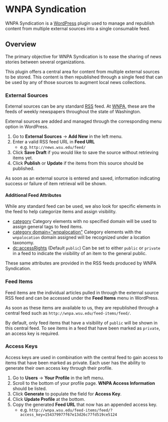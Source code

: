 # WNPA Syndication

WNPA Syndication is a [WordPress](http://wordpress.org) plugin used to manage and republish content from multiple external sources into a single consumable feed.

## Overview

The primary objective for WNPA Syndication is to ease the sharing of news stories between several organizations.

This plugin offers a central area for content from multiple external sources to be stored. This content is then republished through a single feed that can be used by any of those sources to augment local news collections.

### External Sources

External sources can be any standard [RSS](http://cyber.law.harvard.edu/rss/rss.html) feed. At [WNPA](http://www.wnpa.com/), these are the feeds of weekly newspapers throughout the state of Washington.

External sources are added and managed through the corresponding menu option in WordPress.

1. Go to **External Sources** -> **Add New** in the left menu.
1. Enter a valid RSS feed URL in **Feed URL**
    * e.g. `http://news.wsu.edu/feed/`
1. Click **Save Draft** if you would like to save the source without retrieving items yet.
1. Click **Publish** or **Update** if the items from this source should be published.

As soon as an external source is entered and saved, information indicating success or failure of item retrieval will be shown.

#### Additional Feed Attributes

While any standard feed can be used, we also look for specific elements in the feed to help categorize items and assign visibility.

* [category](http://cyber.law.harvard.edu/rss/rss.html#ltcategorygtSubelementOfLtitemgt) Category elements with no specified domain will be used to assign general tags to feed items.
* [category domain="wnpalocation"](http://cyber.law.harvard.edu/rss/rss.html#ltcategorygtSubelementOfLtitemgt)  Category elements with the `wnpalocation` domain assigned will be recognized under a location taxonomy.
* [dc:accessRights](http://purl.org/dc/terms/accessRights) (Default `public`) Can be set to either `public` or `private` in a feed to indicate the visibility of an item to the general public.

These same attributes are provided in the RSS feeds produced by WNPA Syndication.

### Feed Items

Feed items are the individual articles pulled in through the external source RSS feed and can be accessed under the **Feed Items** menu in WordPress.

As soon as these items are available to us, they are republished through a central feed such as `http://wnpa.wsu.edu/feed-items/feed/`.

By default, only feed items that have a visibility of `public` will be shown in this central feed. To see items in a feed that have been marked as `private`, an access key is required.

### Access Keys

Access keys are used in combination with the central feed to gain access to items that have been marked as private. Each user has the ability to generate their own access key through their profile.

1. Go to **Users** -> **Your Profile** in the left menu.
1. Scroll to the bottom of your profile page. **WNPA Access Information** should be listed.
1. Click **Generate** to populate the field for **Access Key**.
1. Click **Update Profile** at the bottom.
1. Copy the generated **Feed URL** that now has an appended access key.
    * e.g. `http://wnpa.wsu.edu/feed-items/feed/?access_key=154379977f67e13d26c77fd519ce5124`